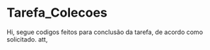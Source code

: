 # Tarefa_Colecoes
Hi,
segue codigos feitos para conclusão da tarefa, de acordo como solicitado.
att,
